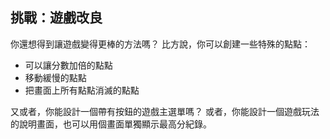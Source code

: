 ## 挑戰：遊戲改良

你還想得到讓遊戲變得更棒的方法嗎？ 比方說，你可以創建一些特殊的點點：

+ 可以讓分數加倍的點點
+ 移動緩慢的點點
+ 把畫面上所有點點消滅的點點

又或者，你能設計一個帶有按鈕的遊戲主選單嗎？ 或者，你能設計一個遊戲玩法的說明畫面，也可以用個畫面單獨顯示最高分紀錄。